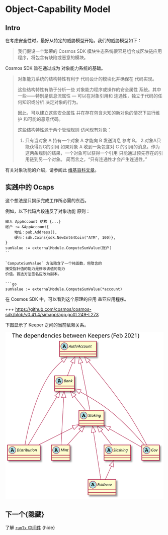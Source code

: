 # Object-Capability Model

## Intro

在考虑安全性时，最好从特定的威胁模型开始。我们的威胁模型如下：

> 我们假设一个繁荣的 Cosmos SDK 模块生态系统很容易组合成区块链应用程序，将包含有缺陷或恶意的模块。

Cosmos SDK 旨在通过成为
对象能力系统的基础。

> 对象能力系统的结构特性有利于
> 代码设计的模块化并确保在
> 代码实现。
>
> 这些结构特性有助于分析一些
> 对象能力程序或操作的安全属性
> 系统。其中一些——特别是信息流属性
> — 可以在对象引用和
> 连通性，独立于代码的任何知识或分析
> 决定对象的行为。
>
> 因此，可以建立这些安全属性
> 并在存在包含未知的新对象的情况下进行维护
> 和可能的恶意代码。
>
> 这些结构特性源于两个管理规则
> 访问现有对象：
>
> 1. 只有当对象 A 持有一个对象 A 才能向 B 发送消息
> 参考 B。
> 2.对象A只能获得对C的引用
> 如果对象 A 收到一条包含对 C 的引用的消息。作为
> 这两条规则的结果，一个对象可以获得一个引用
> 只能通过预先存在的引用链到另一个对象。
> 简而言之，“只有连通性才会产生连通性。”

有关对象功能的介绍，请参阅此 [维基百科文章](https://en.wikipedia.org/wiki/Object-capability_model)。

## 实践中的 Ocaps

这个想法是只揭示完成工作所必需的东西。

例如，以下代码片段违反了对象功能
原则：

```去
输入 AppAccount 结构 {...}
帐户 := &AppAccount{
    地址：pub.Address(),
    硬币：sdk.Coins{sdk.NewInt64Coin("ATM", 100)},
}
sumValue := externalModule.ComputeSumValue(账户)
``

`ComputeSumValue` 方法隐含了一个纯函数，但隐含的
接受指针值的能力是修改该值的能力
价值。首选方法签名应改为副本。 

```go
sumValue := externalModule.ComputeSumValue(*account)
```

在 Cosmos SDK 中，可以看到这个原理的应用
盖亚应用程序。

+++ https://github.com/cosmos/cosmos-sdk/blob/v0.41.4/simapp/app.go#L249-L273

下图显示了 Keeper 之间的当前依赖关系。

![Keeper 依赖项](../uml/svg/keeper_dependencies.svg)

## 下一个{隐藏}

了解 [`runTx` 中间件](./runtx_middleware.md) {hide} 